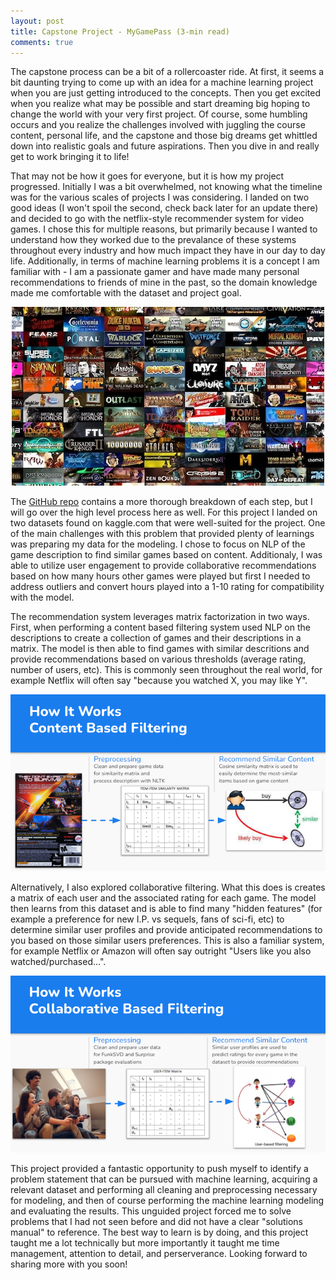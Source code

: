 ```yaml
---
layout: post
title: Capstone Project - MyGamePass (3-min read)
comments: true
---
```

The capstone process can be a bit of a rollercoaster ride.  At first, it seems a bit daunting trying to come up with an idea for a machine learning project when you are just getting introduced to the concepts.  Then you get excited when you realize what may be possible and start dreaming big hoping to change the world with your very first project.  Of course, some humbling occurs and you realize the challenges involved with juggling the course content, personal life, and the capstone and those big dreams get whittled down into realistic goals and future aspirations.  Then you dive in and really get to work bringing it to life!

That may not be how it goes for everyone, but it is how my project progressed.  Initially I was a bit overwhelmed, not knowing what the timeline was for the various scales of projects I was considering.  I landed on two good ideas (I won't spoil the second, check back later for an update there) and decided to go with the netflix-style recommender system for video games.  I chose this for multiple reasons, but primarily because I wanted to understand how they worked due to the prevalance of these systems throughout every industry and how much impact they have in our day to day life.  Additionally, in terms of machine learning problems it is a concept I am familiar with - I am a passionate gamer and have made many personal recommendations to friends of mine in the past, so the domain knowledge made me comfortable with the dataset and project goal.

<p align="center">
    <img src="../images/games.jpg" id="games" alt="Too Many Games">
</p>

The <a href="https://www.github.com/polzinben/MyGamePass" target="_blank">GitHub repo</a> contains a more thorough breakdown of each step, but I will go over the high level process here as well. For this project I landed on two datasets found on kaggle.com that were well-suited for the project.  One of the main challenges with this problem that provided plenty of learnings was preparing my data for the modeling.  I chose to focus on NLP of the game description to find similar games based on content.  Additionaly, I was able to utilize user engagement to provide collaborative recommendations based on how many hours other games were played but first I needed to address outliers and convert hours played into a 1-10 rating for compatibility with the model.

The recommendation system leverages matrix factorization in two ways.  First, when performing a content based filtering system used NLP on the descriptions to create a collection of games and their descriptions in a matrix.  The model is then able to find games with similar descritions and provide recommendations based on various thresholds (average rating, number of users, etc).  This is commonly seen throughout the real world, for example Netflix will often say "because you watched X, you may like Y".

<p align="center">
    <img src="../images/content_filtering.png" id="content" alt="Content based filtering example">
</p>

Alternatively, I also explored collaborative filtering.  What this does is creates a matrix of each user and the associated rating for each game.  The model then learns from this dataset and is able to find many "hidden features" (for example a preference for new I.P. vs sequels, fans of sci-fi, etc) to determine similar user profiles and provide anticipated recommendations to you based on those similar users preferences.  This is also a familiar system, for example Netflix or Amazon will often say outright "Users like you also watched/purchased...".  

<p align="center">
    <img src="../images/collab_filtering.png" id="collab" alt="Collaborative based filtering example">
</p>

This project provided a fantastic opportunity to push myself to identify a problem statement that can be pursued with machine learning, acquiring a relevant dataset and performing all cleaning and preprocessing necessary for modeling, and then of course performing the machine learning modeling and evaluating the results.  This unguided project forced me to solve problems that I had not seen before and did not have a clear "solutions manual" to reference.  The best way to learn is by doing, and this project taught me a lot technically but more importantly it taught me time management, attention to detail, and perserverance.  Looking forward to sharing more with you soon!